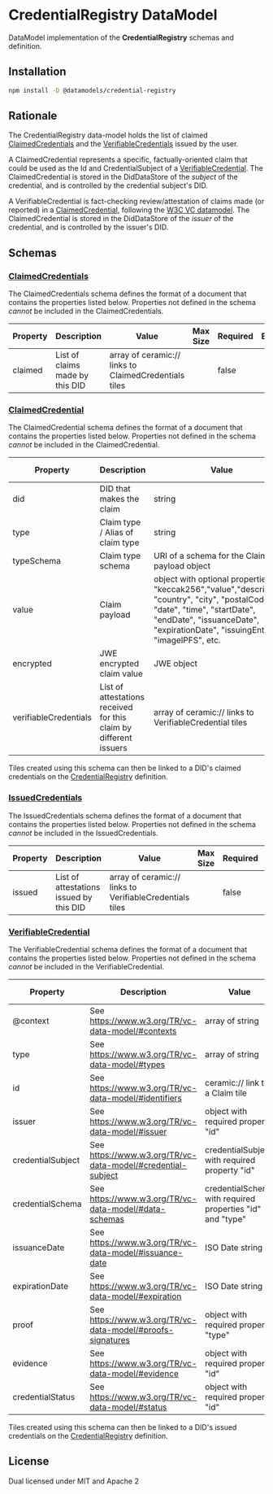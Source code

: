 # CredentialRegistry DataModel

DataModel implementation of the **CredentialRegistry** schemas and definition.

## Installation

```sh
npm install -D @datamodels/credential-registry
```

## Rationale

The CredentialRegistry data-model holds the list of claimed [ClaimedCredentials](./schemas/ClaimedCredential.json) and the [VerifiableCredentials](./schemas/VerifiableCredential.json) issued by the user.

A ClaimedCredential represents a specific, factually-oriented claim that could be used as the Id and CredentialSubject of a [VerifiableCredential](./schemas/VerifiableCredential.json).  The ClaimedCredential is stored in the DidDataStore of the *subject* of the credential, and is controlled by the credential subject's DID.

A VerifiableCredential is fact-checking review/attestation of claims made (or reported) in a [ClaimedCredential](./schemas/ClaimedCredential.json), following the [W3C VC datamodel](https://www.w3.org/TR/vc-data-model).  The ClaimedCredential is stored in the DidDataStore of the *issuer* of the credential, and is controlled by the issuer's DID.

## Schemas

### [ClaimedCredentials](./schemas/ClaimedCredentials.json)

The ClaimedCredentials schema defines the format of a document that contains the properties listed below. Properties not defined in the schema _cannot_ be included in the ClaimedCredentials.

| Property | Description                     | Value                                                 | Max Size | Required | Example |
| -------- | ------------------------------- | ----------------------------------------------------- | -------- | -------- | ------- |
| claimed  | List of claims made by this DID | array of ceramic:// links to ClaimedCredentials tiles |          | false    |         |

### [ClaimedCredential](./schemas/ClaimedCredential.json)

The ClaimedCredential schema defines the format of a document that contains the properties listed below. Properties not defined in the schema _cannot_ be included in the ClaimedCredential.

| Property              | Description                                                       | Value                                                                                                                                                                                                             | Max Size | Required | Example                                               |                                                                                              |
| --------------------- | ----------------------------------------------------------------- | ----------------------------------------------------------------------------------------------------------------------------------------------------------------------------------------------------------------- | -------- | -------- | ----------------------------------------------------- | -------------------------------------------------------------------------------------------- |
| did                   | DID that makes the claim                                          | string                                                                                                                                                                                                            |          | true     |                                                       |
| type                  | Claim type / Alias of claim type                                  | string                                                                                                                                                                                                            |          | true     | "olderThan"                                           |
| typeSchema            | Claim type schema                                                 | URI of a schema for the Claim payload object                                                                                                                                                                      |          | false    |                                                       |
| value                 | Claim payload                                                     | object with optional properties: "keccak256","value","description", "country", "city", "postalCode", "date", "time", "startDate", "endDate", "issuanceDate", "expirationDate", "issuingEntity", "imageIPFS", etc. |          | false    | public: { description: "Older than 21", value: "21" } | private: { keccak256 : '0xc776c568c5e2f809dc6566fcf7d45cd4bd5c3ca2b5538e1218f22e0a4e4f3866'} |
| encrypted             | JWE encrypted claim value                                         | JWE object                                                                                                                                                                                                        |          | true     |                                                       |
| verifiableCredentials | List of attestations received for this claim by different issuers | array of ceramic:// links to VerifiableCredential tiles                                                                                                                                                           |          | false    |                                                       |

Tiles created using this schema can then be linked to a DID's claimed credentials on the [CredentialRegistry](../credential-registry/) definition.

### [IssuedCredentials](./schemas/ClaimedCredentials.json)

The IssuedCredentials schema defines the format of a document that contains the properties listed below. Properties not defined in the schema _cannot_ be included in the IssuedCredentials.

| Property | Description                             | Value                                                    | Max Size | Required | Example |
| -------- | --------------------------------------- | -------------------------------------------------------- | -------- | -------- | ------- |
| issued   | List of attestations issued by this DID | array of ceramic:// links to VerifiableCredentials tiles |          | false    |         |

### [VerifiableCredential](./schemas/VerifiableCredential.json)

The VerifiableCredential schema defines the format of a document that contains the properties listed below. Properties not defined in the schema _cannot_ be included in the VerifiableCredential.

| Property          | Description                                                 | Value                                                     | Max Size | Required | Example                                                   |
| ----------------- | ----------------------------------------------------------- | --------------------------------------------------------- | -------- | -------- | --------------------------------------------------------- |
| @context          | See https://www.w3.org/TR/vc-data-model/#contexts           | array of string                                           |          | true     |                                                           |
| type              | See https://www.w3.org/TR/vc-data-model/#types              | array of string                                           |          | true     |                                                           |
| id                | See https://www.w3.org/TR/vc-data-model/#identifiers        | ceramic:// link to a Claim tile                           |          | true     | URL of the ClaimedCredential                              |
| issuer            | See https://www.w3.org/TR/vc-data-model/#issuer             | object with required property "id"                        |          | true     | Issuer did                                                |
| credentialSubject | See https://www.w3.org/TR/vc-data-model/#credential-subject | credentialSubject with required property "id"             |          | true     | object including the contents of a ClaimedCredential tile |
| credentialSchema  | See https://www.w3.org/TR/vc-data-model/#data-schemas       | credentialSchema with required properties "id" and "type" |          | true     |                                                           |
| issuanceDate      | See https://www.w3.org/TR/vc-data-model/#issuance-date      | ISO Date string                                           |          | true     |                                                           |
| expirationDate    | See https://www.w3.org/TR/vc-data-model/#expiration         | ISO Date string                                           |          | false    |                                                           |
| proof             | See https://www.w3.org/TR/vc-data-model/#proofs-signatures  | object with required property "type"                      |          | false    |                                                           |
| evidence          | See https://www.w3.org/TR/vc-data-model/#evidence           | object with required property "id"                        |          | false    |                                                           |
| credentialStatus  | See https://www.w3.org/TR/vc-data-model/#status             | object with required property "id"                        |          | false    |                                                           |

Tiles created using this schema can then be linked to a DID's issued credentials on the [CredentialRegistry](../credential-registry/) definition.

## License

Dual licensed under MIT and Apache 2
